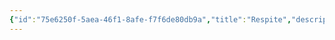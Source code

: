 ```yaml
---
{"id":"75e6250f-5aea-46f1-8afe-f7f6de80db9a","title":"Respite","description":"Overview of Respite Gifts tag.","publish":true,"date_created":"Thursday, April 11th 2024, 6:02:18 pm","date_modified":"Friday, October 4th 2024, 12:25:07 am","editing_lock":true,"live_preview":true,"cssclasses":["mado-heading"],"PassFrontmatter":true}
---
```



